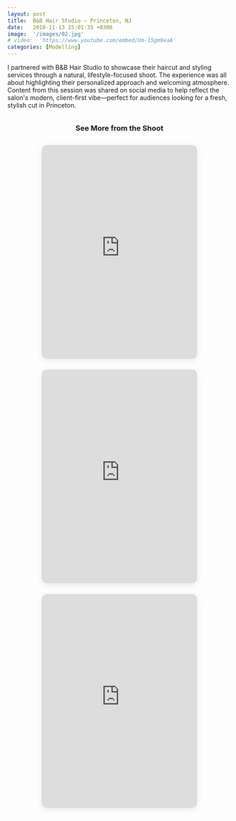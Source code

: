```yaml
---
layout: post
title:  B&B Hair Studio – Princeton, NJ
date:   2018-11-13 15:01:35 +0300
image:  '/images/02.jpg'
# video:  'https://www.youtube.com/embed/Um-15gm9eaA'
categories: [Modelling]
---
```


I partnered with B&B Hair Studio to showcase their haircut and styling services through a natural, lifestyle-focused shoot. The experience was all about highlighting their personalized approach and welcoming atmosphere. Content from this session was shared on social media to help reflect the salon's modern, client-first vibe—perfect for audiences looking for a fresh, stylish cut in Princeton. 

<style>
.instagram-embeds {
  display: flex;
  flex-wrap: wrap;
  justify-content: center;
  gap: 24px;
  margin: 2em 0;
}
.instagram-embeds iframe {
  border-radius: 12px;
  box-shadow: 0 4px 16px rgba(0,0,0,0.08);
  background: #fff;
  max-width: 100%;
  min-width: 280px;
  width: 350px;
  height: 480px;
  transition: box-shadow 0.2s;
}
.instagram-embeds iframe:hover {
  box-shadow: 0 8px 32px rgba(0,0,0,0.16);
}
@media (max-width: 800px) {
  .instagram-embeds {
    flex-direction: column;
    align-items: center;
    gap: 16px;
  }
  .instagram-embeds iframe {
    width: 98vw;
    min-width: 0;
    height: 420px;
  }
}
</style>

<h3 style="text-align:center; margin-top:2em;">See More from the Shoot</h3>
<div class="instagram-embeds">
  <iframe src="https://www.instagram.com/p/B0YTtmVg9bK/embed" frameborder="0" allowtransparency="true"></iframe>
  <iframe src="https://www.instagram.com/p/B0a-keFAaEc/embed" frameborder="0" allowtransparency="true"></iframe>
  <iframe src="https://www.instagram.com/p/B0V0yu1AaGs/embed" frameborder="0" allowtransparency="true"></iframe>
</div>


